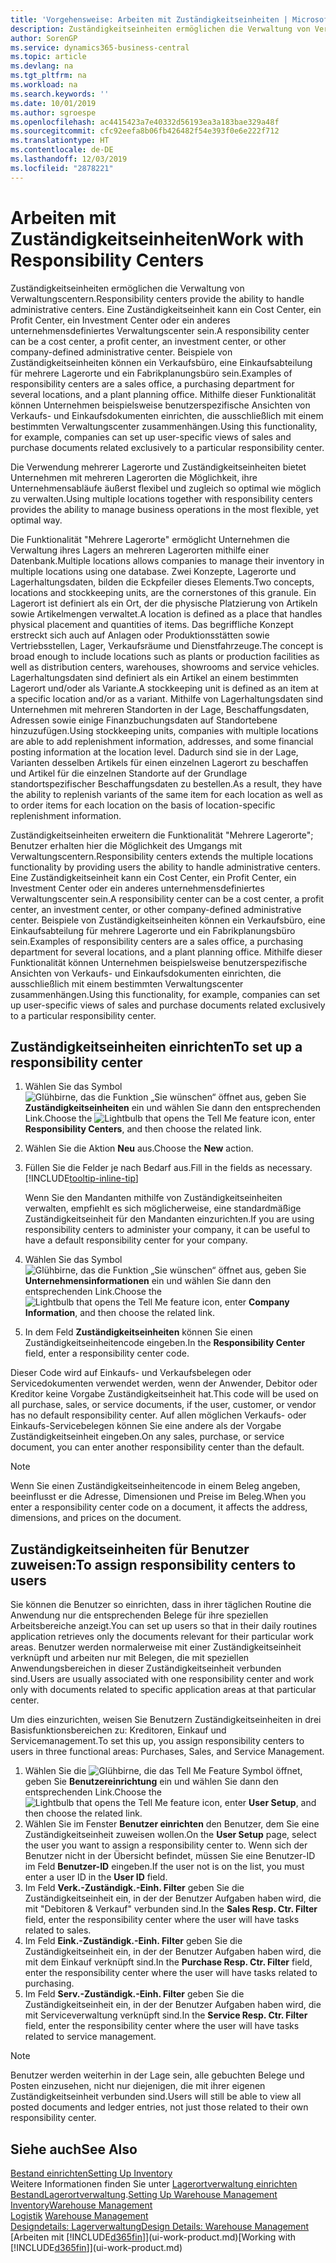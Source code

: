 ```yaml
---
title: 'Vorgehensweise: Arbeiten mit Zuständigkeitseinheiten | Microsoft Docs'
description: Zuständigkeitseinheiten ermöglichen die Verwaltung von Verwaltungscentern. Eine Zuständigkeitseinheit kann ein Cost Center, ein Profit Center, ein Investment Center oder ein anderes unternehmensdefiniertes Verwaltungscenter sein.
author: SorenGP
ms.service: dynamics365-business-central
ms.topic: article
ms.devlang: na
ms.tgt_pltfrm: na
ms.workload: na
ms.search.keywords: ''
ms.date: 10/01/2019
ms.author: sgroespe
ms.openlocfilehash: ac4415423a7e40332d56193ea3a183bae329a48f
ms.sourcegitcommit: cfc92eefa8b06fb426482f54e393f0e6e222f712
ms.translationtype: HT
ms.contentlocale: de-DE
ms.lasthandoff: 12/03/2019
ms.locfileid: "2878221"
---
```

# <a name="work-with-responsibility-centers"></a><span data-ttu-id="1aa90-104">Arbeiten mit Zuständigkeitseinheiten</span><span class="sxs-lookup"><span data-stu-id="1aa90-104">Work with Responsibility Centers</span></span>
<span data-ttu-id="1aa90-105">Zuständigkeitseinheiten ermöglichen die Verwaltung von Verwaltungscentern.</span><span class="sxs-lookup"><span data-stu-id="1aa90-105">Responsibility centers provide the ability to handle administrative centers.</span></span> <span data-ttu-id="1aa90-106">Eine Zuständigkeitseinheit kann ein Cost Center, ein Profit Center, ein Investment Center oder ein anderes unternehmensdefiniertes Verwaltungscenter sein.</span><span class="sxs-lookup"><span data-stu-id="1aa90-106">A responsibility center can be a cost center, a profit center, an investment center, or other company-defined administrative center.</span></span> <span data-ttu-id="1aa90-107">Beispiele von Zuständigkeitseinheiten können ein Verkaufsbüro, eine Einkaufsabteilung für mehrere Lagerorte und ein Fabrikplanungsbüro sein.</span><span class="sxs-lookup"><span data-stu-id="1aa90-107">Examples of responsibility centers are a sales office, a purchasing department for several locations, and a plant planning office.</span></span> <span data-ttu-id="1aa90-108">Mithilfe dieser Funktionalität können Unternehmen beispielsweise benutzerspezifische Ansichten von Verkaufs- und Einkaufsdokumenten einrichten, die ausschließlich mit einem bestimmten Verwaltungscenter zusammenhängen.</span><span class="sxs-lookup"><span data-stu-id="1aa90-108">Using this functionality, for example, companies can set up user-specific views of sales and purchase documents related exclusively to a particular responsibility center.</span></span>  

<span data-ttu-id="1aa90-109">Die Verwendung mehrerer Lagerorte und Zuständigkeitseinheiten bietet Unternehmen mit mehreren Lagerorten die Möglichkeit, ihre Unternehmensabläufe äußerst flexibel und zugleich so optimal wie möglich zu verwalten.</span><span class="sxs-lookup"><span data-stu-id="1aa90-109">Using multiple locations together with responsibility centers provides the ability to manage business operations in the most flexible, yet optimal way.</span></span>

<span data-ttu-id="1aa90-110">Die Funktionalität "Mehrere Lagerorte" ermöglicht Unternehmen die Verwaltung ihres Lagers an mehreren Lagerorten mithilfe einer Datenbank.</span><span class="sxs-lookup"><span data-stu-id="1aa90-110">Multiple locations allows companies to manage their inventory in multiple locations using one database.</span></span> <span data-ttu-id="1aa90-111">Zwei Konzepte, Lagerorte und Lagerhaltungsdaten, bilden die Eckpfeiler dieses Elements.</span><span class="sxs-lookup"><span data-stu-id="1aa90-111">Two concepts, locations and stockkeeping units, are the cornerstones of this granule.</span></span> <span data-ttu-id="1aa90-112">Ein Lagerort ist definiert als ein Ort, der die physische Platzierung von Artikeln sowie Artikelmengen verwaltet.</span><span class="sxs-lookup"><span data-stu-id="1aa90-112">A location is defined as a place that handles physical placement and quantities of items.</span></span> <span data-ttu-id="1aa90-113">Das begriffliche Konzept erstreckt sich auch auf Anlagen oder Produktionsstätten sowie Vertriebsstellen, Lager, Verkaufsräume und Dienstfahrzeuge.</span><span class="sxs-lookup"><span data-stu-id="1aa90-113">The concept is broad enough to include locations such as plants or production facilities as well as distribution centers, warehouses, showrooms and service vehicles.</span></span> <span data-ttu-id="1aa90-114">Lagerhaltungsdaten sind definiert als ein Artikel an einem bestimmten Lagerort und/oder als Variante.</span><span class="sxs-lookup"><span data-stu-id="1aa90-114">A stockkeeping unit is defined as an item at a specific location and/or as a variant.</span></span> <span data-ttu-id="1aa90-115">Mithilfe von Lagerhaltungsdaten sind Unternehmen mit mehreren Standorten in der Lage, Beschaffungsdaten, Adressen sowie einige Finanzbuchungsdaten auf Standortebene hinzuzufügen.</span><span class="sxs-lookup"><span data-stu-id="1aa90-115">Using stockkeeping units, companies with multiple locations are able to add replenishment information, addresses, and some financial posting information at the location level.</span></span> <span data-ttu-id="1aa90-116">Dadurch sind sie in der Lage, Varianten desselben Artikels für einen einzelnen Lagerort zu beschaffen und Artikel für die einzelnen Standorte auf der Grundlage standortspezifischer Beschaffungsdaten zu bestellen.</span><span class="sxs-lookup"><span data-stu-id="1aa90-116">As a result, they have the ability to replenish variants of the same item for each location as well as to order items for each location on the basis of location-specific replenishment information.</span></span>  

<span data-ttu-id="1aa90-117">Zuständigkeitseinheiten erweitern die Funktionalität "Mehrere Lagerorte"; Benutzer erhalten hier die Möglichkeit des Umgangs mit Verwaltungscentern.</span><span class="sxs-lookup"><span data-stu-id="1aa90-117">Responsibility centers extends the multiple locations functionality by providing users the ability to handle administrative centers.</span></span> <span data-ttu-id="1aa90-118">Eine Zuständigkeitseinheit kann ein Cost Center, ein Profit Center, ein Investment Center oder ein anderes unternehmensdefiniertes Verwaltungscenter sein.</span><span class="sxs-lookup"><span data-stu-id="1aa90-118">A responsibility center can be a cost center, a profit center, an investment center, or other company-defined administrative center.</span></span> <span data-ttu-id="1aa90-119">Beispiele von Zuständigkeitseinheiten können ein Verkaufsbüro, eine Einkaufsabteilung für mehrere Lagerorte und ein Fabrikplanungsbüro sein.</span><span class="sxs-lookup"><span data-stu-id="1aa90-119">Examples of responsibility centers are a sales office, a purchasing department for several locations, and a plant planning office.</span></span> <span data-ttu-id="1aa90-120">Mithilfe dieser Funktionalität können Unternehmen beispielsweise benutzerspezifische Ansichten von Verkaufs- und Einkaufsdokumenten einrichten, die ausschließlich mit einem bestimmten Verwaltungscenter zusammenhängen.</span><span class="sxs-lookup"><span data-stu-id="1aa90-120">Using this functionality, for example, companies can set up user-specific views of sales and purchase documents related exclusively to a particular responsibility center.</span></span>

## <a name="to-set-up-a-responsibility-center"></a><span data-ttu-id="1aa90-121">Zuständigkeitseinheiten einrichten</span><span class="sxs-lookup"><span data-stu-id="1aa90-121">To set up a responsibility center</span></span>  
1.  <span data-ttu-id="1aa90-122">Wählen Sie das Symbol ![Glühbirne, das die Funktion „Sie wünschen“ öffnet](media/ui-search/search_small.png "Was möchten Sie tun?") aus, geben Sie **Zuständigkeitseinheiten** ein und wählen Sie dann den entsprechenden Link.</span><span class="sxs-lookup"><span data-stu-id="1aa90-122">Choose the ![Lightbulb that opens the Tell Me feature](media/ui-search/search_small.png "Tell me what you want to do") icon, enter **Responsibility Centers**, and then choose the related link.</span></span>  
2.  <span data-ttu-id="1aa90-123">Wählen Sie die Aktion **Neu** aus.</span><span class="sxs-lookup"><span data-stu-id="1aa90-123">Choose the **New** action.</span></span>  
3.  <span data-ttu-id="1aa90-124">Füllen Sie die Felder je nach Bedarf aus.</span><span class="sxs-lookup"><span data-stu-id="1aa90-124">Fill in the fields as necessary.</span></span> [!INCLUDE[tooltip-inline-tip](includes/tooltip-inline-tip_md.md)]  

    <span data-ttu-id="1aa90-125">Wenn Sie den Mandanten mithilfe von Zuständigkeitseinheiten verwalten, empfiehlt es sich möglicherweise, eine standardmäßige Zuständigkeitseinheit für den Mandanten einzurichten.</span><span class="sxs-lookup"><span data-stu-id="1aa90-125">If you are using responsibility centers to administer your company, it can be useful to have a default responsibility center for your company.</span></span>
4. <span data-ttu-id="1aa90-126">Wählen Sie das Symbol ![Glühbirne, das die Funktion „Sie wünschen“ öffnet](media/ui-search/search_small.png "Was möchten Sie tun?") aus, geben Sie **Unternehmensinformationen** ein und wählen Sie dann den entsprechenden Link.</span><span class="sxs-lookup"><span data-stu-id="1aa90-126">Choose the ![Lightbulb that opens the Tell Me feature](media/ui-search/search_small.png "Tell me what you want to do") icon, enter **Company Information**, and then choose the related link.</span></span>
5. <span data-ttu-id="1aa90-127">In dem Feld **Zuständigkeitseinheiten** können Sie einen Zuständigkeitseinheitencode eingeben.</span><span class="sxs-lookup"><span data-stu-id="1aa90-127">In the **Responsibility Center** field, enter a responsibility center code.</span></span>

<span data-ttu-id="1aa90-128">Dieser Code wird auf Einkaufs- und Verkaufsbelegen oder Servicedokumenten verwendet werden, wenn der Anwender, Debitor oder Kreditor keine Vorgabe Zuständigkeitseinheit hat.</span><span class="sxs-lookup"><span data-stu-id="1aa90-128">This code will be used on all purchase, sales, or service documents, if the user, customer, or vendor has no default responsibility center.</span></span> <span data-ttu-id="1aa90-129">Auf allen möglichen Verkaufs- oder Einkaufs-Servicebelegen können Sie eine andere als der Vorgabe Zuständigkeitseinheit eingeben.</span><span class="sxs-lookup"><span data-stu-id="1aa90-129">On any sales, purchase, or service document, you can enter another responsibility center than the default.</span></span>

> [!NOTE]  
>  <span data-ttu-id="1aa90-130">Wenn Sie einen Zuständigkeitseinheitencode in einem Beleg angeben, beeinflusst er die Adresse, Dimensionen und Preise im Beleg.</span><span class="sxs-lookup"><span data-stu-id="1aa90-130">When you enter a responsibility center code on a document, it affects the address, dimensions, and prices on the document.</span></span>  

## <a name="to-assign-responsibility-centers-to-users"></a><span data-ttu-id="1aa90-131">Zuständigkeitseinheiten für Benutzer zuweisen:</span><span class="sxs-lookup"><span data-stu-id="1aa90-131">To assign responsibility centers to users</span></span>  
<span data-ttu-id="1aa90-132">Sie können die Benutzer so einrichten, dass in ihrer täglichen Routine die Anwendung nur die entsprechenden Belege für ihre speziellen Arbeitsbereiche anzeigt.</span><span class="sxs-lookup"><span data-stu-id="1aa90-132">You can set up users so that in their daily routines application retrieves only the documents relevant for their particular work areas.</span></span> <span data-ttu-id="1aa90-133">Benutzer werden normalerweise mit einer Zuständigkeitseinheit verknüpft und arbeiten nur mit Belegen, die mit speziellen Anwendungsbereichen in dieser Zuständigkeitseinheit verbunden sind.</span><span class="sxs-lookup"><span data-stu-id="1aa90-133">Users are usually associated with one responsibility center and work only with documents related to specific application areas at that particular center.</span></span>  

<span data-ttu-id="1aa90-134">Um dies einzurichten, weisen Sie Benutzern Zuständigkeitseinheiten in drei Basisfunktionsbereichen zu: Kreditoren, Einkauf und Servicemanagement.</span><span class="sxs-lookup"><span data-stu-id="1aa90-134">To set this up, you assign responsibility centers to users in three functional areas: Purchases, Sales, and Service Management.</span></span>  

1.  <span data-ttu-id="1aa90-135">Wählen Sie die ![Glühbirne, die das Tell Me Feature](media/ui-search/search_small.png "Tell Me-Funktion") Symbol öffnet, geben Sie **Benutzereinrichtung** ein und wählen Sie dann den entsprechenden Link.</span><span class="sxs-lookup"><span data-stu-id="1aa90-135">Choose the ![Lightbulb that opens the Tell Me feature](media/ui-search/search_small.png "Tell me what you want to do") icon, enter **User Setup**, and then choose the related link.</span></span>  
2.  <span data-ttu-id="1aa90-136">Wählen Sie im Fenster **Benutzer einrichten** den Benutzer, dem Sie eine Zuständigkeitseinheit zuweisen wollen.</span><span class="sxs-lookup"><span data-stu-id="1aa90-136">On the **User Setup** page, select the user you want to assign a responsibility center to.</span></span> <span data-ttu-id="1aa90-137">Wenn sich der Benutzer nicht in der Übersicht befindet, müssen Sie eine Benutzer-ID im Feld **Benutzer-ID** eingeben.</span><span class="sxs-lookup"><span data-stu-id="1aa90-137">If the user not is on the list, you must enter a user ID in the **User ID** field.</span></span>  
3.  <span data-ttu-id="1aa90-138">Im Feld **Verk.-Zuständigk.-Einh. Filter** geben Sie die Zuständigkeitseinheit ein, in der der Benutzer Aufgaben haben wird, die mit "Debitoren & Verkauf" verbunden sind.</span><span class="sxs-lookup"><span data-stu-id="1aa90-138">In the **Sales Resp. Ctr. Filter** field, enter the responsibility center where the user will have tasks related to sales.</span></span>  
4.  <span data-ttu-id="1aa90-139">Im Feld **Eink.-Zuständigk.-Einh. Filter** geben Sie die Zuständigkeitseinheit ein, in der der Benutzer Aufgaben haben wird, die mit dem Einkauf verknüpft sind.</span><span class="sxs-lookup"><span data-stu-id="1aa90-139">In the **Purchase Resp. Ctr. Filter** field, enter the responsibility center where the user will have tasks related to purchasing.</span></span>  
5.  <span data-ttu-id="1aa90-140">Im Feld **Serv.-Zuständigk.-Einh. Filter** geben Sie die Zuständigkeitseinheit ein, in der der Benutzer Aufgaben haben wird, die mit Serviceverwaltung verknüpft sind.</span><span class="sxs-lookup"><span data-stu-id="1aa90-140">In the **Service Resp. Ctr. Filter** field, enter the responsibility center where the user will have tasks related to service management.</span></span>  

> [!NOTE]  
>  <span data-ttu-id="1aa90-141">Benutzer werden weiterhin in der Lage sein, alle gebuchten Belege und Posten einzusehen, nicht nur diejenigen, die mit ihrer eigenen Zuständigkeitseinheit verbunden sind.</span><span class="sxs-lookup"><span data-stu-id="1aa90-141">Users will still be able to view all posted documents and ledger entries, not just those related to their own responsibility center.</span></span>

## <a name="see-also"></a><span data-ttu-id="1aa90-142">Siehe auch</span><span class="sxs-lookup"><span data-stu-id="1aa90-142">See Also</span></span>  
[<span data-ttu-id="1aa90-143">Bestand einrichten</span><span class="sxs-lookup"><span data-stu-id="1aa90-143">Setting Up Inventory</span></span>](inventory-setup-inventory.md)  
<span data-ttu-id="1aa90-144">Weitere Informationen finden Sie unter [Lagerortverwaltung einrichten](warehouse-setup-warehouse.md)
[Bestand](inventory-manage-inventory.md)[Lagerortverwaltung](warehouse-manage-warehouse.md).</span><span class="sxs-lookup"><span data-stu-id="1aa90-144">[Setting Up Warehouse Management](warehouse-setup-warehouse.md)
[Inventory](inventory-manage-inventory.md)[Warehouse Management](warehouse-manage-warehouse.md)</span></span>  
<span data-ttu-id="1aa90-145">[Logistik](warehouse-manage-warehouse.md)  </span><span class="sxs-lookup"><span data-stu-id="1aa90-145">[Warehouse Management](warehouse-manage-warehouse.md)  </span></span>  
[<span data-ttu-id="1aa90-146">Designdetails: Lagerverwaltung</span><span class="sxs-lookup"><span data-stu-id="1aa90-146">Design Details: Warehouse Management</span></span>](design-details-warehouse-management.md)  
<span data-ttu-id="1aa90-147">[Arbeiten mit [!INCLUDE[d365fin](includes/d365fin_md.md)]](ui-work-product.md)</span><span class="sxs-lookup"><span data-stu-id="1aa90-147">[Working with [!INCLUDE[d365fin](includes/d365fin_md.md)]](ui-work-product.md)</span></span>
